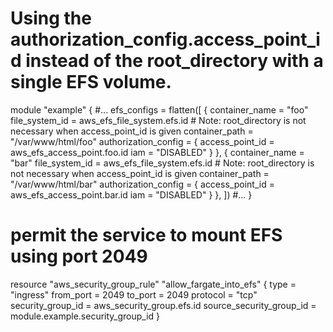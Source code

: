 # Using the authorization_config.access_point_id instead of the root_directory with a single EFS volume.
module "example" {
  #...
  efs_configs = flatten([
    {
      container_name = "foo"
      file_system_id = aws_efs_file_system.efs.id
      # Note: root_directory is not necessary when access_point_id is given
      container_path = "/var/www/html/foo"
      authorization_config = {
        access_point_id = aws_efs_access_point.foo.id
        iam             = "DISABLED"
      }
    },
    {
      container_name = "bar"
      file_system_id = aws_efs_file_system.efs.id
      # Note: root_directory is not necessary when access_point_id is given
      container_path = "/var/www/html/bar"
      authorization_config = {
        access_point_id = aws_efs_access_point.bar.id
        iam             = "DISABLED"
      }
    },
  ])
  #...
}

# permit the service to mount EFS using port 2049
resource "aws_security_group_rule" "allow_fargate_into_efs" {
  type                     = "ingress"
  from_port                = 2049
  to_port                  = 2049
  protocol                 = "tcp"
  security_group_id        = aws_security_group.efs.id
  source_security_group_id = module.example.security_group_id
}

